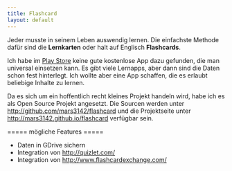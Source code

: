 ```yaml
---
title: Flashcard
layout: default
---
```


Jeder musste in seinem Leben auswendig lernen. Die einfachste Methode dafür sind die **Lernkarten** oder halt auf Englisch **Flashcards**. 

Ich habe im [Play Store](http://play.google.com/) keine gute kostenlose App dazu gefunden, die man universal einsetzen kann. Es gibt viele Lernapps, aber dann sind die Daten schon fest hinterlegt. Ich wollte aber eine App schaffen, die es erlaubt beliebige Inhalte zu lernen. 

Da es sich um ein hoffentlich recht kleines Projekt handeln wird, habe ich es als Open Source Projekt angesetzt. Die Sourcen werden unter <http://github.com/mars3142/flashcard> und die Projektseite unter <http://mars3142.github.io/flashcard> verfügbar sein.

===== mögliche Features =====

  * Daten in GDrive sichern
  * Integration von <http://quizlet.com/>
  * Integration von <http://www.flashcardexchange.com/>